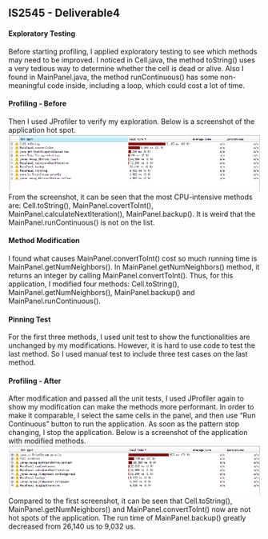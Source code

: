 ## IS2545 - Deliverable4

#### Exploratory Testing
Before starting profiling, I applied exploratory testing to see which methods may need to be improved. I noticed in Cell.java, the method toString() uses a very tedious way to determine whether the cell is dead or alive. Also I found in MainPanel.java, the method runContinuous() has some non-meaningful code inside, including a loop, which could cost a lot of time.

#### Profiling - Before
Then I used JProfiler to verify my exploration. Below is a screenshot of the application hot spot.
![alt text](Screenshots/before.PNG "before")
From the screenshot, it can be seen that the most CPU-intensive methods are: Cell.toString(), MainPanel.covertToInt(), MainPanel.calculateNextIteration(), MainPanel.backup(). It is weird that the MainPanel.runContinuous() is not on the list. 

#### Method Modification
I found what causes MainPanel.convertToInt() cost so much running time is MainPanel.getNumNeighbors(). In MainPanel.getNumNeighbors() method, it returns an integer by calling MainPanel.convertToInt(). Thus, for this application, I modified four methods: Cell.toString(), MainPanel.getNumNeighbors(), MainPanel.backup() and MainPanel.runContinuous(). 

#### Pinning Test
For the first three methods, I used unit test to show the functionalities are unchanged by my modifications. However, it is hard to use code to test the last method. So I used manual test to include three test cases on the last method.

#### Profiling - After
After modification and passed all the unit tests, I used JProfiler again to show my modification can make the methods more performant. In order to make it comparable, I select the same cells in the panel, and then use “Run Continuous” button to run the application. As soon as the pattern stop changing, I stop the application.
Below is a screenshot of the application with modified methods.
![alt text](Screenshots/after.PNG "after")
Compared to the first screenshot, it can be seen that Cell.toString(), MainPanel.getNumNeighbors() and MainPanel.convertToInt() now are not hot spots of the application. The run time of MainPanel.backup() greatly decreased from 26,140 us to 9,032 us.
